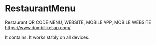 # RestaurantMenu

Restaurant
QR CODE MENU,
WEBSITE,
MOBILE APP,
MOBILE WEBSITE
https://www.dombilikebap.com/

It contains.
It works stably on all devices.

